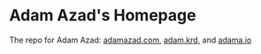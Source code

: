 # Adam Azad's Homepage

The repo for Adam Azad: [adamazad.com](https://adamazad.com), [adam.krd](https://adam.krd), and [adama.io](https://adama.io)